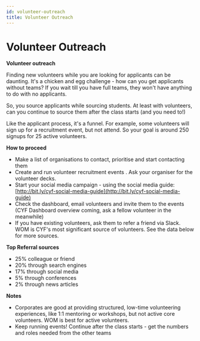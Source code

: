 ```yaml
---
id: volunteer-outreach
title: Volunteer Outreach
---
```


# Volunteer Outreach

**Volunteer outreach**

Finding new volunteers while you are looking for applicants can be daunting. It's a chicken and egg challenge - how can you get applicants without teams? If you wait till you have full teams, they won't have anything to do with no applicants.

So, you source applicants while sourcing students. At least with volunteers, can you continue to source them after the class starts \(and you need to!\)

Like the applicant process, it's a funnel. For example, some volunteers will sign up for a recruitment event, but not attend. So your goal is around 250 signups for 25 active volunteers.

**How to proceed**

* Make a list of organisations to contact, prioritise and start contacting them
* Create and run volunteer recruitment events . Ask your organiser for the volunteer decks.
* Start your social media campaign - using the social media guide: [http://bit.ly/cyf-social-media-guide](http://bit.ly/cyf-social-media-guide) 
* Check the dashboard, email volunteers and invite them to the events \(CYF Dashboard overview coming, ask a fellow volunteer in the meanwhile\)
* If you have existing volunteers, ask them to refer a friend via Slack. WOM is CYF's most significant source of volunteers. See the data below for more sources. 

**Top Referral sources**

* 25% colleague or friend
* 20% through search engines
* 17% through social media
* 5% through conferences
* 2% through news articles

**Notes**

* Corporates are good at providing structured, low-time volunteering experiences, like 1:1 mentoring or workshops, but not active core volunteers. WOM is best for active volunteers. 
* Keep running events! Continue after the class starts - get the numbers and roles needed from the other teams

